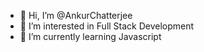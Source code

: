 - 👋 Hi, I’m @AnkurChatterjee
- 👀 I’m interested in Full Stack Development
- 🌱 I’m currently learning Javascript

<!---
AnkurChatterjee/AnkurChatterjee is a ✨ special ✨ repository because its `README.md` (this file) appears on your GitHub profile.
You can click the Preview link to take a look at your changes.
--->

